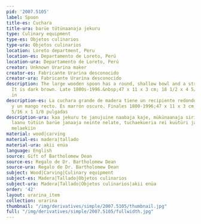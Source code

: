 ```yaml
---
pid: '2007.5105'
label: Spoon
title-es: Cuchara
title-ura: barüe tütünaanaja jekuru
type: Culinary equipment
type-es: Objetos culinarios
type-ura: Objetos culinarios
location: Loreto department, Peru
location-es: Departamento de Loreto, Perú
location-ura: Departamento de Loreto, Perú
creator: Unknown Urarina maker
creator-es: Fabricante Urarina desconocido
creator-ura: Fabricante Urarina desconocido
description: The large wooden spoon has a round, shallow bowl and a straight handle.
  It is dark brown. Late 1800s-1996.&nbsp;47 x 11 x 3 cm; 18 1/2 x 4 5/16 x 1 1/8
  in
description-es: La cuchara grande de madera tiene un recipiente redondo y poco profundo
  y un mango recto. Es marrón oscuro. Finales 1800-1996;47 x 11 x 3 cm; 18 1/2 x 4
  5/16 x 1 1/8 pulgadas
description-ura: kaa jekuru te janujuine naabaja kaje, mükünaanaja siria karatiin,
  laanu tütüin barüe janaaja neinte nelate, tuchaekueria rei kuütüri jarauti küanekiin,
  melaekiin
material: wood|carving
material-es: madera|tallado
material-ura: akii enüa
language: English
source: Gift of Bartholomew Dean
source-es: Regalo de Dr. Bartholomew Dean
source-ura: Regalo de Dr. Bartholomew Dean
subject: Wood|Carving|Culinary equipment
subject-es: Madera|Tallado|Objetos culinarios
subject-ura: Madera|Tallado|Objetos culinarios|akii enüa
order: '42'
layout: urarina_item
collection: urarina
thumbnail: "/img/derivatives/simple/2007.5105/thumbnail.jpg"
full: "/img/derivatives/simple/2007.5105/fullwidth.jpg"
---
```

